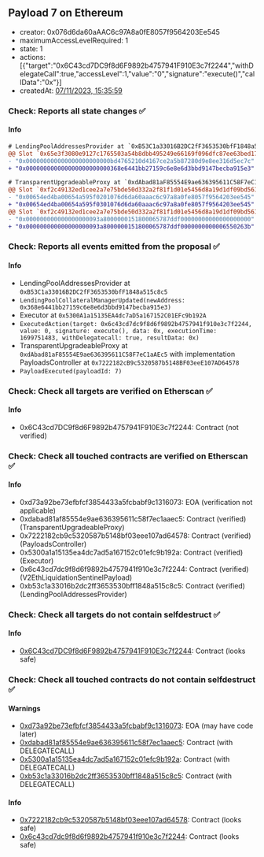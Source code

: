 ## Payload 7 on Ethereum

- creator: 0x076d6da60aAAC6c97A8a0fE8057f9564203Ee545
- maximumAccessLevelRequired: 1
- state: 1
- actions: [{"target":"0x6C43cd7DC9f8d6F9892b4757941F910E3c7f2244","withDelegateCall":true,"accessLevel":1,"value":"0","signature":"execute()","callData":"0x"}]
- createdAt: [07/11/2023, 15:35:59](https://etherscan.io/tx/0x8dfb14a86c2d85770142ffa685db8c4e517d47960c36a090f925ac5962b3644b)

### Check: Reports all state changes :white_check_mark:

#### Info


```diff
# LendingPoolAddressesProvider at `0xB53C1a33016B2DC2fF3653530bfF1848a515c8c5`
@@ Slot `0x65e3f3080e9127c1765503a54b8dbb495249e66169f096dfc87ee63bed17e22c` @@
- "0x000000000000000000000000bd4765210d4167ce2a5b87280d9e8ee316d5ec7c"
+ "0x000000000000000000000000368e6441bb27159c6e8e6d3bbd9147becba915e3"
```

```diff
# TransparentUpgradeableProxy at `0xdAbad81aF85554E9ae636395611C58F7eC1aAEc5` with implementation PayloadsController at `0x7222182cB9c5320587b5148BF03eeE107AD64578`
@@ Slot `0xf2c49132ed1cee2a7e75bde50d332a2f81f1d01e5456d8a19d1df09bd561dbd2` @@
- "0x00654ed4ba00654a595f0201076d6da60aaac6c97a8a0fe8057f9564203ee545"
+ "0x00654ed4ba00654a595f0301076d6da60aaac6c97a8a0fe8057f9564203ee545"
@@ Slot `0xf2c49132ed1cee2a7e75bde50d332a2f81f1d01e5456d8a19d1df09bd561dbd3` @@
- "0x000000000000000000093a8000000151800065787ddf00000000000000000000"
+ "0x000000000000000000093a8000000151800065787ddf0000000000006550263b"
```


### Check: Reports all events emitted from the proposal :white_check_mark:

#### Info

- LendingPoolAddressesProvider at `0xB53C1a33016B2DC2fF3653530bfF1848a515c8c5`
- `LendingPoolCollateralManagerUpdated(newAddress: 0x368e6441bb27159c6e8e6d3bbd9147becba915e3)`
- Executor at `0x5300A1a15135EA4dc7aD5a167152C01EFc9b192A`
- `ExecutedAction(target: 0x6c43cd7dc9f8d6f9892b4757941f910e3c7f2244, value: 0, signature: execute(), data: 0x, executionTime: 1699751483, withDelegatecall: true, resultData: 0x)`
- TransparentUpgradeableProxy at `0xdAbad81aF85554E9ae636395611C58F7eC1aAEc5` with implementation PayloadsController at `0x7222182cB9c5320587b5148BF03eeE107AD64578`
- `PayloadExecuted(payloadId: 7)`

### Check: Check all targets are verified on Etherscan :white_check_mark:

#### Info

- 0x6C43cd7DC9f8d6F9892b4757941F910E3c7f2244: Contract (not verified)

### Check: Check all touched contracts are verified on Etherscan :white_check_mark:

#### Info

- 0xd73a92be73efbfcf3854433a5fcbabf9c1316073: EOA (verification not applicable)
- 0xdabad81af85554e9ae636395611c58f7ec1aaec5: Contract (verified) (TransparentUpgradeableProxy)
- 0x7222182cb9c5320587b5148bf03eee107ad64578: Contract (verified) (PayloadsController)
- 0x5300a1a15135ea4dc7ad5a167152c01efc9b192a: Contract (verified) (Executor)
- 0x6c43cd7dc9f8d6f9892b4757941f910e3c7f2244: Contract (verified) (V2EthLiquidationSentinelPayload)
- 0xb53c1a33016b2dc2ff3653530bff1848a515c8c5: Contract (verified) (LendingPoolAddressesProvider)

### Check: Check all targets do not contain selfdestruct :white_check_mark:

#### Info

- [0x6C43cd7DC9f8d6F9892b4757941F910E3c7f2244](https://etherscan.io/address/0x6C43cd7DC9f8d6F9892b4757941F910E3c7f2244): Contract (looks safe)

### Check: Check all touched contracts do not contain selfdestruct :white_check_mark:

#### Warnings

- [0xd73a92be73efbfcf3854433a5fcbabf9c1316073](https://etherscan.io/address/0xd73a92be73efbfcf3854433a5fcbabf9c1316073): EOA (may have code later)
- [0xdabad81af85554e9ae636395611c58f7ec1aaec5](https://etherscan.io/address/0xdabad81af85554e9ae636395611c58f7ec1aaec5): Contract (with DELEGATECALL)
- [0x5300a1a15135ea4dc7ad5a167152c01efc9b192a](https://etherscan.io/address/0x5300a1a15135ea4dc7ad5a167152c01efc9b192a): Contract (with DELEGATECALL)
- [0xb53c1a33016b2dc2ff3653530bff1848a515c8c5](https://etherscan.io/address/0xb53c1a33016b2dc2ff3653530bff1848a515c8c5): Contract (with DELEGATECALL)

#### Info

- [0x7222182cb9c5320587b5148bf03eee107ad64578](https://etherscan.io/address/0x7222182cb9c5320587b5148bf03eee107ad64578): Contract (looks safe)
- [0x6c43cd7dc9f8d6f9892b4757941f910e3c7f2244](https://etherscan.io/address/0x6c43cd7dc9f8d6f9892b4757941f910e3c7f2244): Contract (looks safe)

